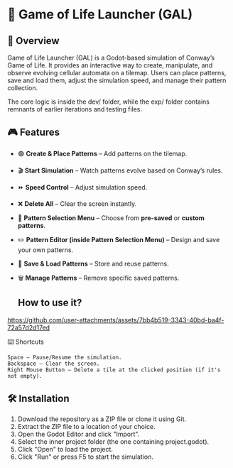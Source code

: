 # 🧬 Game of Life Launcher (GAL)

## 📌 Overview
Game of Life Launcher (GAL) is a Godot-based simulation of Conway’s Game of Life. It provides an interactive way to create, manipulate, and observe evolving cellular automata on a tilemap. Users can place patterns, save and load them, adjust the simulation speed, and manage their pattern collection.

The core logic is inside the dev/ folder, while the exp/ folder contains remnants of earlier iterations and testing files.

## 🎮 Features
- 🟢 **Create & Place Patterns** – Add patterns on the tilemap.
- 🎬 **Start Simulation** – Watch patterns evolve based on Conway’s rules.
- ⏩ **Speed Control** – Adjust simulation speed.
- ❌ **Delete All** – Clear the screen instantly.
- 📂 **Pattern Selection Menu** – Choose from **pre-saved** or **custom patterns**.
- ✏️ **Pattern Editor (inside Pattern Selection Menu)** – Design and save your own patterns.
- 💾 **Save & Load Patterns** – Store and reuse patterns.
- 🗑 **Manage Patterns** – Remove specific saved patterns.


  ## How to use it?
  

https://github.com/user-attachments/assets/7bb4b519-3343-40bd-ba4f-72a57d2d17ed


⌨️ Shortcuts

    Space – Pause/Resume the simulation.
    Backspace – Clear the screen.
    Right Mouse Button – Delete a tile at the clicked position (if it's not empty).


  ##  🛠 Installation
1. Download the repository as a ZIP file or clone it using Git.
2. Extract the ZIP file to a location of your choice.
3. Open the Godot Editor and click "Import".
4. Select the inner project folder (the one containing project.godot).
5. Click "Open" to load the project.
6. Click "Run" or press F5 to start the simulation.
